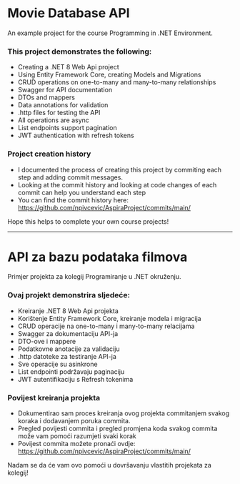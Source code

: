 # Movie Database API
An example project for the course Programming in .NET Environment.

### This project demonstrates the following:
- Creating a .NET 8 Web Api project
- Using Entity Framework Core, creating Models and Migrations
- CRUD operations on one-to-many and many-to-many relationships
- Swagger for API documentation
- DTOs and mappers
- Data annotations for validation
- .http files for testing the API
- All operations are async
- List endpoints support pagination
- JWT authentication with refresh tokens

### Project creation history
- I documented the process of creating this project by commiting each step and adding commit messages.
- Looking at the commit history and looking at code changes of each commit can help you understand each step
- You can find the commit history here: https://github.com/npivcevic/AspiraProject/commits/main/

Hope this helps to complete your own course projects!

---

# API za bazu podataka filmova
Primjer projekta za kolegij Programiranje u .NET okruženju.

### Ovaj projekt demonstrira sljedeće:
- Kreiranje .NET 8 Web Api projekta
- Korištenje Entity Framework Core, kreiranje modela i migracija
- CRUD operacije na one-to-many i many-to-many relacijama
- Swagger za dokumentaciju API-ja
- DTO-ove i mappere
- Podatkovne anotacije za validaciju
- .http datoteke za testiranje API-ja
- Sve operacije su asinkrone
- List endpointi podržavaju paginaciju
- JWT autentifikaciju s Refresh tokenima

### Povijest kreiranja projekta
- Dokumentirao sam proces kreiranja ovog projekta commitanjem svakog koraka i dodavanjem poruka commita.
- Pregled povijesti commita i pregled promjena koda svakog commita može vam pomoći razumjeti svaki korak
- Povijest commita možete pronaći ovdje: https://github.com/npivcevic/AspiraProject/commits/main/

Nadam se da će vam ovo pomoći u dovršavanju vlastitih projekata za kolegij!

